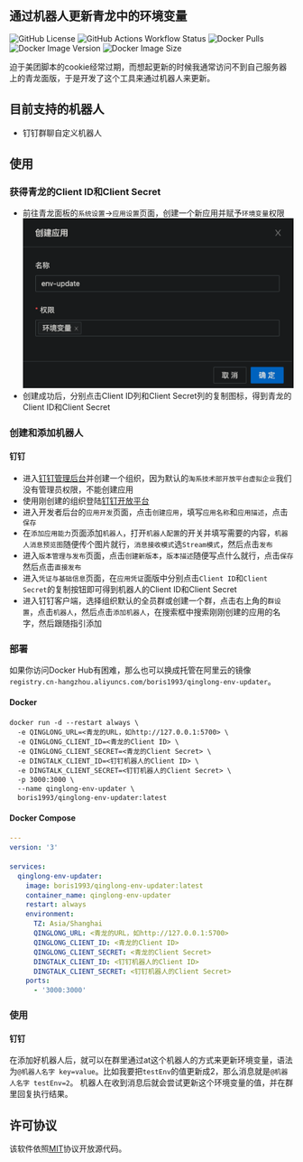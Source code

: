 通过机器人更新青龙中的环境变量
---
![GitHub License](https://img.shields.io/github/license/boris1993/qinglong-env-updater)
![GitHub Actions Workflow Status](https://img.shields.io/github/actions/workflow/status/boris1993/qinglong-env-updater/build.yml)
![Docker Pulls](https://img.shields.io/docker/pulls/boris1993/qinglong-env-updater)
![Docker Image Version](https://img.shields.io/docker/v/boris1993/qinglong-env-updater)
![Docker Image Size](https://img.shields.io/docker/image-size/boris1993/qinglong-env-updater)

迫于美团脚本的cookie经常过期，而想起更新的时候我通常访问不到自己服务器上的青龙面版，于是开发了这个工具来通过机器人来更新。

## 目前支持的机器人
- 钉钉群聊自定义机器人

## 使用
### 获得青龙的Client ID和Client Secret
- 前往青龙面板的`系统设置`->`应用设置`页面，创建一个新应用并赋予`环境变量`权限
![](/docs/qinglong-create-application.png)
- 创建成功后，分别点击Client ID列和Client Secret列的复制图标，得到青龙的Client ID和Client Secret

### 创建和添加机器人
#### 钉钉
- 进入[钉钉管理后台](https://oa.dingtalk.com/)并创建一个组织，因为默认的`淘系技术部开放平台虚拟企业`我们没有管理员权限，不能创建应用
- 使用刚创建的组织登陆[钉钉开放平台](https://open.dingtalk.com/)
- 进入开发者后台的`应用开发`页面，点击`创建应用`，填写`应用名称`和`应用描述`，点击`保存`
- 在`添加应用能力`页面添加`机器人`，打开`机器人配置`的开关并填写需要的内容，`机器人消息预览图`随便传个图片就行，`消息接收模式`选`Stream模式`，然后点击`发布`
- 进入`版本管理与发布`页面，点击`创建新版本`，`版本描述`随便写点什么就行，点击`保存`然后点击`直接发布`
- 进入`凭证与基础信息`页面，在`应用凭证`面版中分别点击`Client ID`和`Client Secret`的复制按钮即可得到机器人的Client ID和Client Secret
- 进入钉钉客户端，选择组织默认的全员群或创建一个群，点击右上角的`群设置`，点击`机器人`，然后点击`添加机器人`，在搜索框中搜索刚刚创建的应用的名字，然后跟随指引添加

### 部署
如果你访问Docker Hub有困难，那么也可以换成托管在阿里云的镜像`registry.cn-hangzhou.aliyuncs.com/boris1993/qinglong-env-updater`。

#### Docker
```shell
docker run -d --restart always \
  -e QINGLONG_URL=<青龙的URL，如http://127.0.0.1:5700> \
  -e QINGLONG_CLIENT_ID=<青龙的Client ID> \
  -e QINGLONG_CLIENT_SECRET=<青龙的Client Secret> \
  -e DINGTALK_CLIENT_ID=<钉钉机器人的Client ID> \
  -e DINGTALK_CLIENT_SECRET=<钉钉机器人的Client Secret> \
  -p 3000:3000 \
  --name qinglong-env-updater \
  boris1993/qinglong-env-updater:latest
```

#### Docker Compose
```yaml
---
version: '3'

services:
  qinglong-env-updater:
    image: boris1993/qinglong-env-updater:latest
    container_name: qinglong-env-updater
    restart: always
    environment:
      TZ: Asia/Shanghai
      QINGLONG_URL: <青龙的URL，如http://127.0.0.1:5700>
      QINGLONG_CLIENT_ID: <青龙的Client ID>
      QINGLONG_CLIENT_SECRET: <青龙的Client Secret>
      DINGTALK_CLIENT_ID: <钉钉机器人的Client ID>
      DINGTALK_CLIENT_SECRET: <钉钉机器人的Client Secret>
    ports:
      - '3000:3000'
```

### 使用
#### 钉钉
在添加好机器人后，就可以在群里通过at这个机器人的方式来更新环境变量，语法为`@机器人名字 key=value`。比如我要把`testEnv`的值更新成2，那么消息就是`@机器人名字 testEnv=2`。
机器人在收到消息后就会尝试更新这个环境变量的值，并在群里回复执行结果。

## 许可协议
该软件依照[MIT](LICENSE)协议开放源代码。
